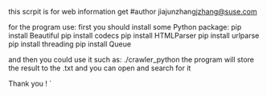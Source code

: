 this scrpit is for web information get
#author jiajunzhang<jzhang@suse.com>

for the program use:
first you should install some Python package:
pip install Beautiful 
pip install codecs
pip install HTMLParser
pip install urlparse
pip install threading
pip install Queue

and then you could use it such as:
./crawler_python
the program will store the result to the .txt
and you can open and search for it
 
Thank you !
`
